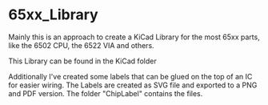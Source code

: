 65xx_Library
============

Mainly this is an approach to create a KiCad Library for the most 65xx 
parts, like the 6502 CPU, the 6522 VIA and others.

This Library can be found in the KiCad folder

Additionally I've created some labels that can be glued on the top of an IC for easier wiring. 
The Labels are created as SVG file and exported to a PNG and PDF version. 
The folder "ChipLabel" contains the files.

